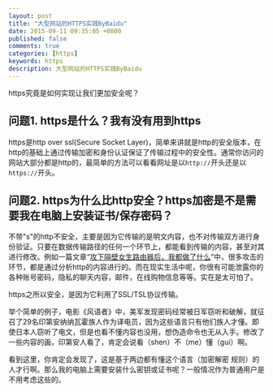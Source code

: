 ```yaml
---
layout: post
title: "大型网站的HTTPS实践ByBaidu"
date: 2015-09-11 09:35:05 +0800
published: false
comments: true
categories: [https]
keywords: https
description: 大型网站的HTTPS实践ByBaidu
---
```


https究竟是如何实现让我们更加安全呢？

## 问题1. https是什么？我有没有用到https

https是http over ssl(Secure Socket Layer)，简单来讲就是http的安全版本，在http的基础上通过传输加密和身份认证保证了传输过程中的安全性。通常你访问的网站大部分都是http的，最简单的方法可以看看网址是以`http://`开头还是以`https://`开头。

## 问题2. https为什么比http安全？https加密是不是需要我在电脑上安装证书/保存密码？

不带"s"的http不安全，主要是因为它传输的是明文内容，也不对传输双方进行身份验证。只要在数据传输路径的任何一个环节上，都能看到传输的内容，甚至对其进行修改。例如一篇文章“[攻下隔壁女生路由器后，我都做了什么](http://daily.zhihu.com/story/3603866)”中，很多攻击的环节，都是通过分析http的内容进行的。而在现实生活中呢，你很有可能泄露你的各种账号密码，隐私的聊天内容，邮件，在线购物信息等等。实在是太可怕了。

https之所以安全，是因为它利用了SSL/TSL协议传输。

举个简单的例子，电影《风语者》中，美军发现密码经常被日军窃听和破解，就征召了29名印第安纳纳瓦霍族人作为译电员，因为这些语言只有他们族人才懂。即使日本人窃听了电文，但是也看不懂内容也没用，想伪造命令也无从入手。修改了一些内容的画，印第安人看了，肯定会说看（shen）不（me）懂（gui）啊。

看到这里，你肯定会发现了，这是基于两边都有懂这个语言（加密解密 规则）的人才行啊。那么我的电脑上需要安装什么密钥或证书呢？一般情况作为普通用户是不用考虑这些的。